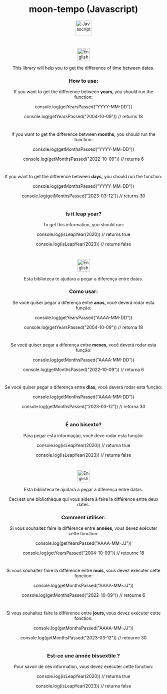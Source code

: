 <div align="center">

# moon-tempo (Javascript)

<img src="https://upload.wikimedia.org/wikipedia/commons/thumb/6/6a/JavaScript-logo.png/800px-JavaScript-logo.png" alt="Javascript" width="50">

<br>

#

<img src="https://cdn-icons-png.flaticon.com/512/8281/8281549.png" alt="English" width="40">
<p>This library will help you to get the difference of time between dates.</p>

### How to use:

<p>If you want to get the difference between <strong>years, </strong> you should run the function:</p>
<p>console.log(getYearsPassed("YYYY-MM-DD"))</p>
<p>console.log(getYearsPassed("2004-10-09")) // returns 18 </p>

#

<p>If you want to get the difference between <strong>months,</strong> you should run the function:</p>
<p>console.log(getMonthsPassed("YYYY-MM-DD"))</p>
<p>console.log(getMonthsPassed("2022-10-09")) // returns 6 </p>

#

<p>If you want to get the difference between <strong>days,</strong> you should run the function:</p>
<p>console.log(getMonthsPassed("YYYY-MM-DD"))</p>
<p>console.log(getMonthsPassed("2023-03-12")) // returns 30 </p>

#

### Is it leap year?

<p>To get this information, you should run:</p>
<p>console.log(isLeapYear(2020)) // returns true</p>
<p>console.log(isLeapYear(2023)) // returns false</p>

#

<img src="https://cdn-icons-png.flaticon.com/512/4087/4087479.png" alt="English" width="40">

<p>Esta biblioteca te ajudará a pegar a diferença entre datas.</p>

### Como usar:

<p>Se você quiser pegar a diferença entre <strong>anos, </strong> você deverá rodar esta função:</p>
<p>console.log(getYearsPassed("AAAA-MM-DD"))</p>
<p>console.log(getYearsPassed("2004-10-09")) // retorna 18 </p>

#

<p>Se você quiser pegar a diferença entre <strong>meses, </strong> você deverá rodar esta função:</p>
<p>console.log(getMonthsPassed("AAAA-MM-DD"))</p>
<p>console.log(getMonthsPassed("2022-10-09")) // returna 6 </p>

#

<p>Se você quiser pegar a diferença entre <strong>dias, </strong> você deverá rodar esta função:</p>
<p>console.log(getMonthsPassed("AAAA-MM-DD"))</p>
<p>console.log(getMonthsPassed("2023-03-12")) // retorna 30 </p>

#

### É ano bisexto?

<p>Para pegar esta informação, você deve rodar esta função:</p>
<p>console.log(isLeapYear(2020)) // returna true</p>
<p>console.log(isLeapYear(2023)) // returna false</p>

#

<img src="https://cdn-icons-png.flaticon.com/512/330/330490.png" alt="English" width="40">

<p>Esta biblioteca te ajudará a pegar a diferença entre datas.</p>

<p>Ceci est une bibliothèque qui vous aidera à faire la différence entre deux dates.</p>

### Comment utiliser:

<p>Si vous souhaitez faire la différence entre <strong>années, </strong>vous devez exécuter cette fonction:</p>
<p>console.log(getYearsPassed("AAAA-MM-JJ"))</p>
<p>console.log(getYearsPassed("2004-10-09")) // retourne 18 </p>

#

<p>Si vous souhaitez faire la différence entre <strong>mois, </strong>vous devez exécuter cette fonction:</p>
<p>console.log(getMonthsPassed("AAAA-MM-JJ"))</p>
<p>console.log(getMonthsPassed("2022-10-09")) // retourne 6 </p>

#

<p>Si vous souhaitez faire la différence entre <strong>jours, </strong>vous devez exécuter cette fonction:</p>
<p>console.log(getMonthsPassed("AAAA-MM-JJ"))</p>
<p>console.log(getMonthsPassed("2023-03-12")) // retourne 30 </p>

#

### Est-ce une année bissextile ?

<p>Pour savoir de ces information, vous devez exécuter cette fonction:</p>
<p>console.log(isLeapYear(2020)) // returna true</p>
<p>console.log(isLeapYear(2023)) // returna false</p>

#

</div>
